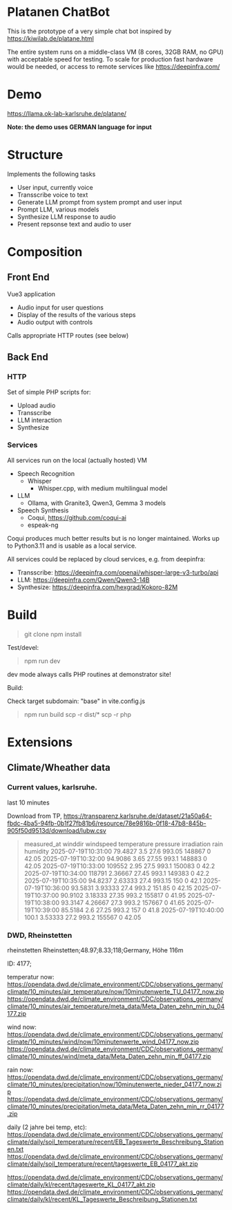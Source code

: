 # Platanen ChatBot

This is the prototype of a very simple chat bot inspired by https://kiwilab.de/platane.html 

The entire system runs on a middle-class VM (8 cores, 32GB RAM, no GPU) with acceptable speed for testing. To scale for production fast hardware would be needed, or access to remote services like https://deepinfra.com/

# Demo

https://llama.ok-lab-karlsruhe.de/platane/

**Note: the demo uses GERMAN language for input**


# Structure
Implements the following tasks

 * User input, currently voice 
 * Transscribe voice to text
 * Generate LLM prompt from system prompt and user input
 * Prompt LLM, various models
 * Synthesize LLM response to audio
 * Present repsonse text and audio to user

# Composition

## Front End

Vue3 application

  * Audio input for user questions
  * Display of the results of the various steps
  * Audio output with controls

Calls appropriate HTTP routes (see below)

## Back End

### HTTP

Set of simple PHP scripts for:

 * Upload audio
 * Transscribe
 * LLM interaction
 * Synthesize

### Services

All services run on the local (actually hosted) VM

 * Speech Recognition
   * Whisper 
      * Whisper.cpp, with medium multilingual model
 * LLM
   * Ollama, with Granite3, Qwen3, Gemma 3 models
 * Speech Synthesis
   * Coqui, https://github.com/coqui-ai
   * espeak-ng

Coqui produces much better results but is no longer maintained. Works up to Python3.11 and is usable as a local service.

All services could be replaced by cloud services, e.g. from deepinfra:

  * Transscribe: https://deepinfra.com/openai/whisper-large-v3-turbo/api
  * LLM: https://deepinfra.com/Qwen/Qwen3-14B
  * Synthesize: https://deepinfra.com/hexgrad/Kokoro-82M



# Build

> git clone 
> npm install 

Test/devel:

> npm run dev

dev mode always calls PHP routines at demonstrator site!

Build: 

Check target subdomain: "base" in vite.config.js 

> npm run build
> scp -r dist/* <your host directory>
> scp -r php <your host directory>



# Extensions
## Climate/Wheather data

### Current values, karlsruhe.
last 10 minutes

Download from TP, https://transparenz.karlsruhe.de/dataset/21a50a64-fbdc-4ba5-94fb-0b1f27fb81b6/resource/78e9816b-0f18-47b8-845b-905f50d9513d/download/lubw.csv

> measured_at	winddir	windspeed	temperature	pressure	irradiation	rain	humidity
  2025-07-19T10:31:00	79.4827	3.5	27.6	993.05	148867	0	42.05
  2025-07-19T10:32:00	94.9086	3.65	27.55	993.1	148883	0	42.05
  2025-07-19T10:33:00	109552	2.95	27.5	993.1	150083	0	42.2
  2025-07-19T10:34:00	118791	2.36667	27.45	993.1	149383	0	42.2
  2025-07-19T10:35:00	94.8237	2.63333	27.4	993.15	150	0	42.1
  2025-07-19T10:36:00	93.5831	3.93333	27.4	993.2	151.85	0	42.15
  2025-07-19T10:37:00	90.9102	3.18333	27.35	993.2	155817	0	41.95
  2025-07-19T10:38:00	93.3147	4.26667	27.3	993.2	157667	0	41.65
  2025-07-19T10:39:00	85.5184	2.6	27.25	993.2	157	0	41.8
  2025-07-19T10:40:00	100.1	3.53333	27.2	993.2	155567	0	42.05



### DWD, Rheinstetten
rheinstetten 
Rheinstetten;48.97;8.33;118;Germany, Höhe 116m

ID: 4177;


temperatur now:
https://opendata.dwd.de/climate_environment/CDC/observations_germany/climate/10_minutes/air_temperature/now/10minutenwerte_TU_04177_now.zip
https://opendata.dwd.de/climate_environment/CDC/observations_germany/climate/10_minutes/air_temperature/meta_data/Meta_Daten_zehn_min_tu_04177.zip


wind now:
https://opendata.dwd.de/climate_environment/CDC/observations_germany/climate/10_minutes/wind/now/10minutenwerte_wind_04177_now.zip
https://opendata.dwd.de/climate_environment/CDC/observations_germany/climate/10_minutes/wind/meta_data/Meta_Daten_zehn_min_ff_04177.zip



rain now:
https://opendata.dwd.de/climate_environment/CDC/observations_germany/climate/10_minutes/precipitation/now/10minutenwerte_nieder_04177_now.zip
https://opendata.dwd.de/climate_environment/CDC/observations_germany/climate/10_minutes/precipitation/meta_data/Meta_Daten_zehn_min_rr_04177.zip

daily (2 jahre bei temp, etc):
https://opendata.dwd.de/climate_environment/CDC/observations_germany/climate/daily/soil_temperature/recent/EB_Tageswerte_Beschreibung_Stationen.txt
https://opendata.dwd.de/climate_environment/CDC/observations_germany/climate/daily/soil_temperature/recent/tageswerte_EB_04177_akt.zip

https://opendata.dwd.de/climate_environment/CDC/observations_germany/climate/daily/kl/recent/tageswerte_KL_04177_akt.zip
https://opendata.dwd.de/climate_environment/CDC/observations_germany/climate/daily/kl/recent/KL_Tageswerte_Beschreibung_Stationen.txt



